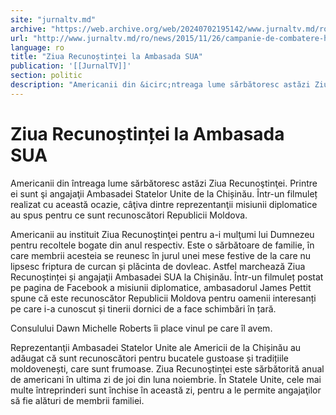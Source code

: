 ```yaml
---
site: "jurnaltv.md"
archive: "https://web.archive.org/web/20240702195142/www.jurnaltv.md/ro/news/2015/11/26/campanie-de-combatere-hiv-sida-10174197/"
url: "http://www.jurnaltv.md/ro/news/2015/11/26/campanie-de-combatere-hiv-sida-10174197/"
language: ro
title: "Ziua Recunoștinței la Ambasada SUA"
publication: '[[JurnalTV]]'
section: politic
description: "Americanii din &icirc;ntreaga lume sărbătoresc astăzi Ziua Recunoştinţei. Printre ei sunt şi angajaţii Ambasadei Statelor Unite de la Chișinău. &Icirc;ntr-un..."
---
```


# Ziua Recunoștinței la Ambasada SUA

Americanii din întreaga lume sărbătoresc astăzi Ziua Recunoştinţei. Printre ei sunt şi angajaţii Ambasadei Statelor Unite de la Chișinău. Într-un filmuleț realizat cu această ocazie, câţiva dintre reprezentanţii misiunii diplomatice au spus pentru ce sunt recunoscători Republicii Moldova.

Americanii au instituit Ziua Recunoştinţei pentru a-i mulţumi lui Dumnezeu pentru recoltele bogate din anul respectiv. Este o sărbătoare de familie, în care membrii acesteia se reunesc în jurul unei mese festive de la care nu lipsesc friptura de curcan și plăcinta de dovleac. Astfel marchează Ziua Recunoștinței și angajaţii Ambasadei SUA la Chișinău. Într-un filmuleț postat pe pagina de Facebook a misiunii diplomatice, ambasadorul James Pettit spune că este recunoscător Republicii Moldova pentru oamenii interesanți pe care i-a cunoscut și tinerii dornici de a face schimbări în țară.

Consulului Dawn Michelle Roberts îi place vinul pe care îl avem.

Reprezentanţii Ambasadei Statelor Unite ale Americii de la Chișinău au adăugat că sunt recunoscători pentru bucatele gustoase și tradițiile moldovenești, care sunt frumoase. Ziua Recunoştinţei este sărbătorită anual de americani în ultima zi de joi din luna noiembrie. În Statele Unite, cele mai multe întreprinderi sunt închise în această zi, pentru a le permite angajaţilor să fie alături de membrii familiei.